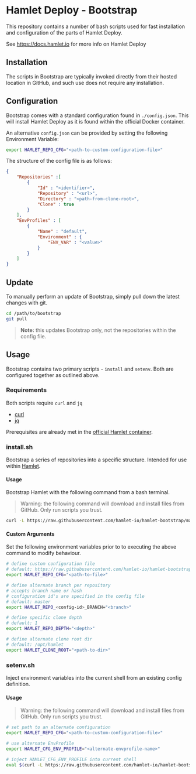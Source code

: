 # Hamlet Deploy - Bootstrap

This repository contains a number of bash scripts used for fast installation and configuration of the parts of Hamlet Deploy.

See https://docs.hamlet.io for more info on Hamlet Deploy

## Installation

The scripts in Bootstrap are typically invoked directly from their hosted location in GitHub, and such use does not require any installation.

## Configuration

Bootstrap comes with a standard configuration found in `./config.json`. This will install Hamlet Deploy as it is found within the official Docker container.

An alternative `config.json` can be provided by setting the following Environment Variable:

```bash
export HAMLET_REPO_CFG="<path-to-custom-configuration-file>"
```

The structure of the config file is as follows:

```json
{
    "Repositories" :[
        {
            "Id" : "<identifier>",
            "Repository" : "<url>",
            "Directory" : "<path-from-clone-root>",
            "Clone" : true
        }
    ],
    "EnvProfiles" : [
        {
            "Name" : "default",
            "Environment" : {
                "ENV_VAR" : "<value>"
            }
        }
    ]
}
```

## Update

To manually perform an update of Bootstrap, simply pull down the latest changes with git.

```bash
cd /path/to/bootstrap
git pull
```

> **Note:** this updates Bootstrap only, not the repositories within the config file.

## Usage

Bootstrap contains two primary scripts - `install` and `setenv`. Both are configured together as outlined above.

### Requirements

Both scripts require `curl` and `jq`

* [curl](https://curl.haxx.se/)
* [jq](https://stedolan.github.io/jq/)

Prerequisites are already met in the [official Hamlet container](https://hub.docker.com/r/hamletio/hamlet).

### **install.sh**

Bootstrap a series of repositories into a specific structure.
Intended for use within [Hamlet](https://hamlet.io).

#### Usage

Bootstrap Hamlet with the following command from a bash terminal.

> Warning: the following command will download and install files from GitHub. Only run scripts you trust.

```bash
curl -L https://raw.githubusercontent.com/hamlet-io/hamlet-bootstrap/master/install.sh | bash
```

#### Custom Arguments

Set the following environment variables prior to to executing the above command to modify behaviour.

```bash
# define custom configuration file
# default: https://raw.githubusercontent.com/hamlet-io/hamlet-bootstrap/master/config.json
export HAMLET_REPO_CFG="<path-to-file>"

# define alternate branch per repository
# accepts branch name or hash
# configuration id's are specified in the config file
# default: master
export HAMLET_REPO_<config-id>_BRANCH="<branch>"

# define specific clone depth
# default: 1
export HAMLET_REPO_DEPTH="<depth>"

# define alternate clone root dir
# default: /opt/hamlet
export HAMLET_CLONE_ROOT="<path-to-dir>"
```

### **setenv.sh**

Inject environment variables into the current shell from an existing config definition.

#### Usage

> Warning: the following command will download and install files from GitHub. Only run scripts you trust.

```bash
# set path to an alternate configuration
export HAMLET_REPO_CFG="<path-to-custom-configuration-file>"

# use alternate EnvProfile
export HAMLET_CFG_ENV_PROFILE="<alternate-envprofile-name>"

# inject HAMLET_CFG_ENV_PROFILE into current shell
eval $(curl -L https://raw.githubusercontent.com/hamlet-io/hamlet-bootstrap/master/setenv.sh | bash)
```
